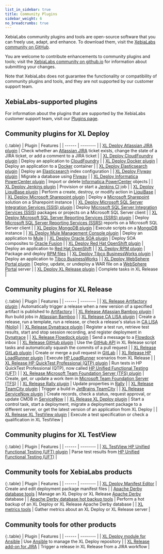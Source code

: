 ```yaml
---
list_in_sidebar: true
title: Community Plugins
sidebar_weight: 6
no_breadcrumbs: true
---
```


XebiaLabs community plugins and tools are open-source software that you can freely use, adapt, and enhance. To download them, visit the [XebiaLabs community on GitHub](https://github.com/xebialabs-community).

You are welcome to contribute enhancements to community plugins and tools; visit the [XebiaLabs community on github.io](http://xebialabs-community.github.io/) for information about submitting your changes.

Note that XebiaLabs does not guarantee the functionality or compatibility of community plugins and tools, and they are not supported by our customer support team.

## XebiaLabs-supported plugins

For information about the plugins that are supported by the XebiaLabs customer support team, visit our [Plugins page](https://xebialabs.com/plugins/).

## Community plugins for XL Deploy

{:.table}
| Plugin | Features |
| ------ | -------- |
| [XL Deploy Atlassian JIRA plugin](https://github.com/xebialabs-community/xld-jira-plugin) | Check whether an [Atlassian JIRA](https://www.atlassian.com/software/jira/) ticket exists, change the state of a JIRA ticket, or add a comment to a JIRA ticket |
| [XL Deploy CloudFoundry plugin](https://github.com/xebialabs-community/xld-cloud-foundry-plugin) | Deploy an application to [CloudFoundry](https://www.cloudfoundry.org/) |
| [XL Deploy Docker plugin](https://github.com/xebialabs-community/xld-docker-plugin) | Deploy an application to a [Docker](https://www.docker.com/) container |
| [XL Deploy Elasticsearch plugin](https://github.com/xebialabs-community/xld-elasticsearch-plugin) | Deploy an [Elasticsearch](https://www.elastic.co/products/elasticsearch) index configuration |
| [XL Deploy Flyway plugin](https://github.com/xebialabs-community/xld-flyway-plugin) | Migrate a database using [Flyway](http://flywaydb.org/) |
| [XL Deploy Informatica PowerCenter plugin](https://github.com/xebialabs-community/xld-powercenter-plugin) | Import or delete [Informatica PowerCenter](https://www.informatica.com/products/data-integration/powercenter.html) objects |
| [XL Deploy Jenkins plugin](https://github.com/xebialabs-community/xld-jenkins-plugin) | Provision or start a [Jenkins CI](https://jenkins-ci.org/) job |
| [XL Deploy LiquiBase plugin](https://github.com/xebialabs-community/xld-liquibase-plugin) | Perform a create, destroy, or modify action in [LiquiBase](http://www.liquibase.org/) |
| [XL Deploy Microsoft Sharepoint plugin](https://github.com/xebialabs-community/xld-sharepoint-plugin) | Deploy a [Microsoft Sharepoint](https://products.office.com/en-us/sharepoint/collaboration) solution on a Sharepoint instance |
| [XL Deploy Microsoft SQL Server Integration Services (SSIS) plugin](https://github.com/xebialabs-community/xld-ssis-plugin) | Deploy [Microsoft SQL Server Integration Services (SSIS)](https://msdn.microsoft.com/en-us/library/ms141026.aspx) packages or projects on a Microsoft SQL Server client |
| [XL Deploy Microsoft SQL Server Reporting Services (SSRS) plugin](https://github.com/xebialabs-community/xld-ssrs-plugin) | Deploy [Microsoft SQL Server Reporting Services (SSRS)](https://msdn.microsoft.com/en-us/library/ms159106.aspx) reports on a Microsoft SQL Server client |
| [XL Deploy MongoDB plugin](https://github.com/xebialabs-community/xld-mongodb-plugin) | Execute scripts on a [MongoDB](https://www.mongodb.org/) instance |
| [XL Deploy Mule Management Console plugin](https://github.com/xebialabs-community/xld-mule-mc-plugin) |  Deploy an application to [Mule](https://developer.mulesoft.com/) |
| [XL Deploy Oracle SOA plugin](https://github.com/xebialabs-community/xld-oracle-soa-plugin) | Deploy SOA composites to [Oracle Fusion](https://www.oracle.com/middleware/index.html) |
| [XL Deploy Red Hat OpenShift plugin](https://github.com/xebialabs-community/xld-openshift-plugin) | Deploy an application to [Red Hat OpenShift](https://www.openshift.com/) |
| [XL Deploy RPM plugin](https://github.com/xebialabs-community/xld-rpm-plugin) | Package and deploy [RPM files](https://en.wikipedia.org/wiki/RPM_Package_Manager) |
| [XL Deploy Tibco BusinessWorks plugin](https://github.com/xebialabs-community/xld-tibcobw-plugin) | Deploy an application to [Tibco BusinessWorks](http://www.tibco.com/products/automation/application-integration/activematrix-businessworks) |
| [XL Deploy WebSphere Portal plugin](https://github.com/xebialabs-community/xld-websphere-portal-plugin) | Deploy, update, or undeploy a WAR file on a [WebSphere Portal](http://www-03.ibm.com/software/products/en/websphere-portal-family) server |
| [XL Deploy XL Release plugin](https://github.com/xebialabs-community/xld-xlrelease-plugin) | Complete tasks in XL Release |

## Community plugins for XL Release

{:.table}
| Plugin | Features |
| ------ | -------- |
| [XL Release Artifactory plugin](https://github.com/xebialabs-community/xlr-artifactory-trigger-plugin) | Automatically trigger a release when a new version of a specified artifact is published to [Artifactory](http://www.jfrog.com/artifactory/) |
| [XL Release Atlassian Bamboo plugin](https://github.com/xebialabs-community/xlr-bamboo-plugin) | Run build jobs in [Atlassian Bamboo](https://www.atlassian.com/software/bamboo/) |
| [XL Release CA LISA plugin](https://github.com/xebialabs-community/xlr-calisa-plugin) | Create a release, run a template, run a release, or check a release's status in [CA LISA (Nolio)](http://www.ca.com/us/devcenter/ca-service-virtualization.aspx) |
| [XL Release Dynatrace plugin](https://github.com/xebialabs-community/xlr-dynatrace-pluginc) | Register a test run, retrieve test results, start and stop session recording, and register deployment in [Dynatrace](http://www.dynatrace.com/en/index.html) |
| [XL Release Flowdock plugin](https://github.com/xebialabs-community/xlr-flowdock-plugin) | Send a message to a [Flowdock](https://www.flowdock.com/) inbox |
| [XL Release GitHub plugin](https://github.com/xebialabs-community/xlr-github-plugin) | Use the [GitHub API](https://github.com/) in XL Release script tasks and automatically squash the commits of a pull request |
| [XL Release GitLab plugin](https://github.com/xebialabs-community/xlr-gitlab-plugin) | Create or merge a pull request in [GitLab](https://about.gitlab.com/) |
| [XL Release HP LoadRunner plugin](https://github.com/xebialabs-community/xlr-loadrunner-plugin) | Execute [HP LoadRunner](http://www8.hp.com/us/en/software-solutions/loadrunner-load-testing/) scenarios from XL Release |
| [XL Release HP QuickTest Professional (QTP) plugin](https://github.com/xebialabs-community/xlr-qtp-plugin) | Run tests in HP QuickTest Professional (QTP), now called [HP Unified Functional Testing (UFT)](http://www8.hp.com/us/en/software-solutions/unified-functional-automated-testing/) |
| [XL Release Microsoft Team Foundation Server (TFS) plugin](https://github.com/xebialabs-community/xlr-tfs-plugin) | Create, get, or update a work item in [Microsoft Team Foundation Server (TFS)](https://www.visualstudio.com/en-us/products/tfs-overview-vs.aspx) |
| [XL Release Rally plugin](https://github.com/xebialabs-community/xlr-rally-plugin) | Update properties in [Rally](https://www.rallydev.com/) |
| [XL Release TeamCity plugin](https://github.com/xebialabs-community/xlr-teamcity-plugin) | Trigger a build in [JetBrains TeamCity](https://www.jetbrains.com/teamcity/) |
| [XL Release ServiceNow plugin](https://github.com/xebialabs-community/xlr-servicenow-plugin) | Create records, check a status, request approval, or update CMDB in [ServiceNow](https://www.servicenow.com/) |
| [XL Release XL Deploy plugin](https://github.com/xebialabs-community/xlr-xldeploy-plugin) | Start a control task, start a deployment, migrate a deployment package to a different server, or get the latest version of an application from XL Deploy |
| [XL Release XL TestView plugin](https://github.com/xebialabs-community/xlr-xltestview-plugin) | Execute a test specification or check a qualification in XL TestView |

## Community plugins for XL TestView

{:.table}
| Plugin | Features |
| ------ | -------- |
| [XL TestView HP Unified Functional Testing (UFT) plugin](https://github.com/xebialabs-community/xltv-hpuft-plugin) | Parse test results from [HP Unified Functional Testing (UFT)](http://www8.hp.com/us/en/software-solutions/unified-functional-automated-testing/) |

## Community tools for XebiaLabs products

{:.table}
| Plugin | Features |
| ------ | -------- |
| [XL Deploy Manifest Editor](https://github.com/xebialabs-community/xld-manifest-editor) | Create and edit deployment package manifest files |
| [Apache Derby database tools](https://github.com/xebialabs-community/xl-apache-derby-tools-plugin) | Manage an XL Deploy or XL Release [Apache Derby](https://db.apache.org/derby/) database |
| [Apache Derby database hot backup tools](https://github.com/xebialabs-community/xl-apache-derby-hot-backup) | Perform a hot backup of an XL Deploy or XL Release Apache Derby database |
| [XL metrics tools](https://github.com/xebialabs-community/xl-metrics-plugin) | Gather metrics about an XL Deploy or XL Release server |

## Community tools for other products

{:.table}
| Plugin | Features |
| ------ | -------- |
| [XL Deploy module for Ansible](https://github.com/xebialabs-community/xldeploy-ansible) | Use [Ansible](http://www.ansibleworks.com/) to manage the XL Deploy repository |
| [XL Release add-on for JIRA](https://github.com/xebialabs-community/xlr-addon-for-jira) | Trigger a release in XL Release from a JIRA workflow |
